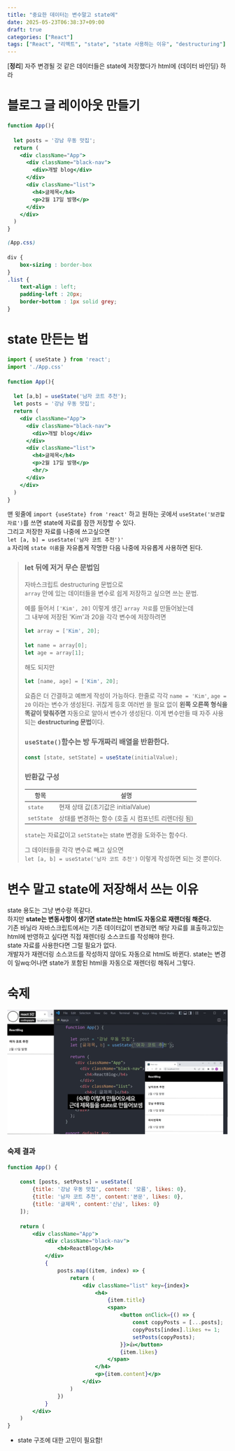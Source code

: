 ```yaml
---
title: "중요한 데이터는 변수말고 state에"
date: 2025-05-23T06:38:37+09:00
draft: true
categories: ["React"]
tags: ["React", "리액트", "state", "state 사용하는 이유", "destructuring"]
---
```

[**정리**] 자주 변경될 것 같은 데이터들은 state에 저장했다가 html에 {데이터 바인딩} 하라
# 블로그 글 레이아웃 만들기
```jsx
function App(){
 
  let posts = '강남 우동 맛집';
  return (
    <div className="App">
      <div className="black-nav">
        <div>개발 blog</div>
      </div>
      <div className="list">
        <h4>글제목</h4>
        <p>2월 17일 발행</p>
      </div>
    </div>
  )
}
```

```css
(App.css)

div {
    box-sizing : border-box
}
.list {
    text-align : left;
    padding-left : 20px;
    border-bottom : 1px solid grey;
}
```

# state 만든는 법
```jsx
import { useState } from 'react';
import './App.css'

function App(){
 
  let [a,b] = useState('남자 코트 추천');
  let posts = '강남 우동 맛집';
  return (
    <div className="App">
      <div className="black-nav">
        <div>개발 blog</div>
      </div>
      <div className="list">
        <h4>글제목</h4>
        <p>2월 17일 발행</p>
        <hr/>
      </div>
    </div>
  )
}
```
맨 윗줄에 `import {useState} from 'react'` 하고 원하는 곳에서
`useState('보관할 자료')`를 쓰면 state에 자료를 잠깐 저장할 수 있다.   
그리고 저장한 자료를 나중에 쓰고싶으면   
`let [a, b] = useState('남자 코트 추천')'`   
`a` 자리에 `state 이름`을 자유롭게 작명한 다음 나중에 자유롭게 사용하면 된다.

> ### let 뒤에 저거 무슨 문법임
>    
> 자바스크립트 destructuring 문법으로   
> `array` 안에 있는 데이터들을 변수로 쉽게 저장하고 싶으면 쓰는 문법.   
>    
> 예를 들어서 `['Kim', 20]` 이렇게 생긴 `array 자료`를 만들어놨는데   
> 그 내부에 저장된 'Kim'과 20을 각각 변수에 저장하려면
> ```js
> let array = ['Kim', 20];
>    
> let name = array[0];
> let age = array[1];
> ```
> 해도 되지만
> ```js
> let [name, age] = ['Kim', 20];
> ```
> 요즘은 더 간결하고 예쁘게 작성이 가능하다. 한줄로 각각 `name = 'Kim'`, `age = 20`
> 이라는 변수가 생성된다. 귀찮게 등호 여러번 쓸 필요 없이 **왼쪽 오른쪽 형식을 똑같이 맞춰주면**
> 자동으로 알아서 변수가 생성된다.
> 이게 변수만들 때 자주 사용되는 **destructuring 문법**이다.
>    
> ### `useState()`함수는 방 두개짜리 배열을 반환한다.
> ```jsx
> const [state, setState] = useState(initialValue);
> ```
> ### 반환값 구성
>    
> | 항목       | 설명                             |
> |----------|--------------------------------|
> | `state`    | 현재 상태 값(초기값은 initialValue)     |
> | `setState` | 상태를 변경하는 함수 (호출 시 컴포넌트 리렌더링 됨) |
> `state`는 자료값이고 `setState`는 state 변경을 도와주는 함수다.   
>    
> 그 데이터들을 각각 변수로 빼고 싶으면   
> `let [a, b] = useState('남자 코트 추천')` 이렇게 작성하면 되는 것 뿐이다.

# 변수 말고 state에 저장해서 쓰는 이유
state 용도는 그냥 변수랑 똑같다.   
하지만 **state는 변동사항이 생기면 state쓰는 html도 자동으로 재랜더링 해준다.**   
기존 바닐라 자바스크립트에서는 기존 데이터값이 변경되면 해당 자료를 표출하고있는 html에 
반영하고 싶다면 직접 재렌더링 소스코드를 작성해야 한다.    
state 자료를 사용한다면
그럴 필요가 없다.   
개발자가 재렌더링 소스코드를 작성하지 않아도 자동으로
html도 바뀐다. state는 변경이 일wq:어나면 state가 포함된 html을 자동으로 재렌더링 해줘서 그렇다.

# 숙제
![숙제](https://github.com/rlawjddbs/rlawjddbs.github.io/blob/9991a24b5a2cca7aab07aed712b6dc857bb78b4e/content/posts/React/imgs/IMG_C1783B056DC4-1.jpeg)
   
### 숙제 결과
```jsx
function App() {

    const [posts, setPosts] = useState([
        {title: '강남 우동 맛집', content: '모름', likes: 0},
        {title: '남자 코트 추천', content:'본문', likes: 0},
        {title: '글제목', content:'신남', likes: 0}
    ]);

    return (
        <div className="App">
            <div className="black-nav">
                <h4>ReactBlog</h4>
            </div>
            {
                posts.map((item, index) => {
                    return (
                        <div className="list" key={index}>
                            <h4>
                                {item.title}
                                <span>
                                    <button onClick={() => {
                                        const copyPosts = [...posts];
                                        copyPosts[index].likes += 1;
                                        setPosts(copyPosts);
                                    }}>👍</button>
                                    {item.likes}
                                </span>
                            </h4>
                            <p>{item.content}</p>
                        </div>
                    )
                })
            }
        </div>
    )
}
```
- state 구조에 대한 고민이 필요함!